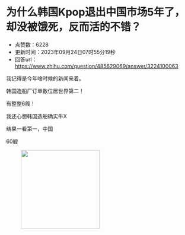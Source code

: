 # 为什么韩国Kpop退出中国市场5年了，却没被饿死，反而活的不错？
- 点赞数：6228
- 更新时间：2023年09月24日07时55分19秒
- 回答url：https://www.zhihu.com/question/485629069/answer/3224100063
<body>
 <p data-pid="UplB7IX0">我记得是今年啥时候的新闻来着。</p>
 <p data-pid="PcoyP7bP">韩国造船厂订单数位居世界第二！</p>
 <p data-pid="gPR54a9z">有整整6艘！</p>
 <p data-pid="7aMeQZOC">我还心想韩国造船确实牛X</p>
 <p data-pid="cMAzigZ0">结果一看第一，中国</p>
 <p data-pid="Pwy0S69m">60艘</p>
 <figure data-size="normal">
  <img src="https://pica.zhimg.com/50/v2-b79ca6eca6301749a8f388197cd177c1_720w.jpg?source=1940ef5c" data-rawwidth="212" data-rawheight="209" data-size="normal" data-original-token="v2-e400641b7709c896a146ba8dc4dcd146" data-default-watermark-src="https://picx.zhimg.com/50/v2-80b083904dfc45619bd8825f60e64529_720w.jpg?source=1940ef5c" class="content_image" width="212">
 </figure>
 <p></p>
</body>